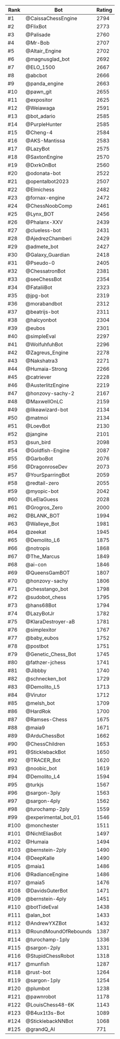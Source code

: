 Rank|Bot|Rating
---|---|---
#1|@CaissaChessEngine|2794
#2|@FlixBot|2773
#3|@Palisade|2760
#4|@Mr-Bob|2707
#5|@Altair_Engine|2702
#6|@magnusglad_bot|2692
#7|@ELO_1500|2667
#8|@abcbot|2666
#9|@panda_engine|2663
#10|@pawn_git|2655
#11|@expositor|2625
#12|@Weiawaga|2591
#13|@bot_adario|2585
#14|@PurpleHunter|2585
#15|@Cheng-4|2584
#16|@AKS-Mantissa|2583
#17|@LazyBot|2575
#18|@SaxtonEngine|2570
#19|@DxrkOnBot|2560
#20|@odonata-bot|2522
#21|@opentalbot2023|2507
#22|@Elmichess|2482
#23|@fornax-engine|2472
#24|@ChessNoobComp|2461
#25|@Lynx_BOT|2456
#26|@Phalanx-XXV|2439
#27|@clueless-bot|2431
#28|@AjedrezChamberi|2429
#29|@admete_bot|2427
#30|@Galaxy_Guardian|2418
#31|@Pseudo-0|2405
#32|@ChessatronBot|2381
#33|@seeChessBot|2354
#34|@FataliiBot|2323
#35|@jpg-bot|2319
#36|@morabandbot|2312
#37|@beatrijs-bot|2311
#38|@halcyonbot|2304
#39|@eubos|2301
#40|@simpleEval|2297
#41|@WolfuhfuhBot|2296
#42|@Zagreus_Engine|2278
#43|@Nakshatra3|2271
#44|@Humaia-Strong|2266
#45|@catriever|2228
#46|@AusterlitzEngine|2219
#47|@honzovy-sachy-2|2167
#48|@MaxwellOnLC|2159
#49|@likeawizard-bot|2134
#50|@matmoi|2134
#51|@LoevBot|2130
#52|@jangine|2101
#53|@sun_bird|2098
#54|@Goldfish-Engine|2087
#55|@GarboBot|2076
#56|@DragonroseDev|2073
#57|@YourSparringBot|2059
#58|@redtail-zero|2055
#59|@myopic-bot|2042
#60|@LeElaGuess|2028
#61|@Grogros_Zero|2000
#62|@BLANK_BOT|1994
#63|@Walleye_Bot|1981
#64|@zeekat|1945
#65|@Demolito_L6|1875
#66|@notropis|1868
#67|@The_Marcus|1849
#68|@ai-con|1846
#69|@QueensGamBOT|1807
#70|@honzovy-sachy|1806
#71|@chesstango_bot|1798
#72|@sudobot_chess|1795
#73|@hans68Bot|1794
#74|@LazyBotJr|1782
#75|@KlaraDestroyer-aB|1781
#76|@simplexitor|1767
#77|@baby_eubos|1752
#78|@postbot|1751
#79|@Genetic_Chess_Bot|1745
#80|@fathzer-jchess|1741
#81|@Jibbby|1740
#82|@schnecken_bot|1729
#83|@Demolito_L5|1713
#84|@Virutor|1712
#85|@melsh_bot|1709
#86|@HardRok|1700
#87|@Ramses-Chess|1675
#88|@maia9|1671
#89|@ArduChessBot|1662
#90|@ChessChildren|1653
#91|@SticklebackBot|1650
#92|@TRACER_Bot|1620
#93|@noobic_bot|1619
#94|@Demolito_L4|1594
#95|@turkjs|1567
#96|@sargon-3ply|1563
#97|@sargon-4ply|1562
#98|@turochamp-2ply|1559
#99|@experimental_bot_01|1546
#100|@monchester|1511
#101|@NichtEliasBot|1497
#102|@Humaia|1494
#103|@bernstein-2ply|1490
#104|@DeepKalle|1490
#105|@maia1|1486
#106|@RadianceEngine|1486
#107|@maia5|1476
#108|@DavidsGuterBot|1471
#109|@bernstein-4ply|1451
#110|@botTideEval|1438
#111|@alan_bot|1433
#112|@AndrewYXZBot|1432
#113|@RoundMoundOfRebounds|1387
#114|@turochamp-1ply|1336
#115|@sargon-2ply|1331
#116|@StupidChessRobot|1318
#117|@munfish|1287
#118|@rust-bot|1264
#119|@sargon-1ply|1254
#120|@plumbot|1238
#121|@pawnrobot|1178
#122|@LouisChess48-6K|1143
#123|@B4ux1t3s-Bot|1089
#124|@SticklebackNNBot|1068
#125|@grandQ_AI|771
